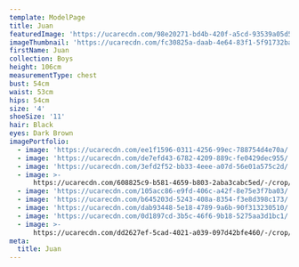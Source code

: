 ```yaml
---
template: ModelPage
title: Juan
featuredImage: 'https://ucarecdn.com/98e20271-bd4b-420f-a5cd-93539a05d545/'
imageThumbnail: 'https://ucarecdn.com/fc30825a-daab-4e64-83f1-5f91732baae3/'
firstName: Juan
collection: Boys
height: 106cm
measurementType: chest
bust: 54cm
waist: 53cm
hips: 54cm
size: '4'
shoeSize: '11'
hair: Black
eyes: Dark Brown
imagePortfolio:
  - image: 'https://ucarecdn.com/ee1f1596-0311-4256-99ec-788754d4e70a/'
  - image: 'https://ucarecdn.com/de7efd43-6782-4209-889c-fe0429dec955/'
  - image: 'https://ucarecdn.com/3efd2f52-bb33-4eee-a07d-56e01a575c2d/'
  - image: >-
      https://ucarecdn.com/608825c9-b581-4659-b803-2aba3cabc5ed/-/crop/1632x1847/0,0/-/preview/
  - image: 'https://ucarecdn.com/105acc86-e9fd-406c-a42f-8e75e3f7ba03/'
  - image: 'https://ucarecdn.com/b645203d-5243-408a-8354-f3e8d398c173/'
  - image: 'https://ucarecdn.com/dab93448-5e18-4789-9a6b-90f313230510/'
  - image: 'https://ucarecdn.com/0d1897cd-3b5c-46f6-9b18-5275aa3d1bc1/'
  - image: >-
      https://ucarecdn.com/dd2627ef-5cad-4021-a039-097d42bfe460/-/crop/1717x1619/386,13/-/preview/
meta:
  title: Juan
---
```


